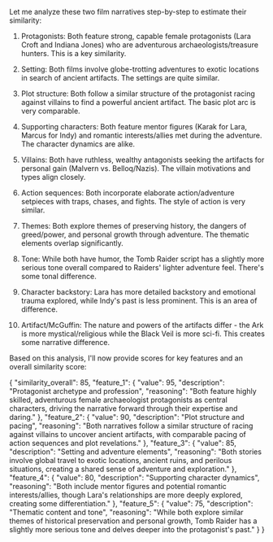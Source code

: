 Let me analyze these two film narratives step-by-step to estimate their similarity:

1. Protagonists:
Both feature strong, capable female protagonists (Lara Croft and Indiana Jones) who are adventurous archaeologists/treasure hunters. This is a key similarity.

2. Setting:
Both films involve globe-trotting adventures to exotic locations in search of ancient artifacts. The settings are quite similar.

3. Plot structure:
Both follow a similar structure of the protagonist racing against villains to find a powerful ancient artifact. The basic plot arc is very comparable.

4. Supporting characters:
Both feature mentor figures (Karak for Lara, Marcus for Indy) and romantic interests/allies met during the adventure. The character dynamics are alike.

5. Villains:
Both have ruthless, wealthy antagonists seeking the artifacts for personal gain (Malvern vs. Belloq/Nazis). The villain motivations and types align closely.

6. Action sequences: 
Both incorporate elaborate action/adventure setpieces with traps, chases, and fights. The style of action is very similar.

7. Themes:
Both explore themes of preserving history, the dangers of greed/power, and personal growth through adventure. The thematic elements overlap significantly.

8. Tone:
While both have humor, the Tomb Raider script has a slightly more serious tone overall compared to Raiders' lighter adventure feel. There's some tonal difference.

9. Character backstory:
Lara has more detailed backstory and emotional trauma explored, while Indy's past is less prominent. This is an area of difference.

10. Artifact/McGuffin:
The nature and powers of the artifacts differ - the Ark is more mystical/religious while the Black Veil is more sci-fi. This creates some narrative difference.

Based on this analysis, I'll now provide scores for key features and an overall similarity score:

{
    "similarity_overall": 85,
    "feature_1": {
        "value": 95,
        "description": "Protagonist archetype and profession",
        "reasoning": "Both feature highly skilled, adventurous female archaeologist protagonists as central characters, driving the narrative forward through their expertise and daring."
    },
    "feature_2": {
        "value": 90,
        "description": "Plot structure and pacing",
        "reasoning": "Both narratives follow a similar structure of racing against villains to uncover ancient artifacts, with comparable pacing of action sequences and plot revelations."
    },
    "feature_3": {
        "value": 85,
        "description": "Setting and adventure elements",
        "reasoning": "Both stories involve global travel to exotic locations, ancient ruins, and perilous situations, creating a shared sense of adventure and exploration."
    },
    "feature_4": {
        "value": 80,
        "description": "Supporting character dynamics",
        "reasoning": "Both include mentor figures and potential romantic interests/allies, though Lara's relationships are more deeply explored, creating some differentiation."
    },
    "feature_5": {
        "value": 75,
        "description": "Thematic content and tone",
        "reasoning": "While both explore similar themes of historical preservation and personal growth, Tomb Raider has a slightly more serious tone and delves deeper into the protagonist's past."
    }
}